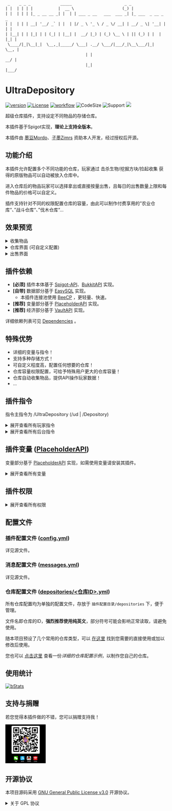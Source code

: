 ```text
 _    _ _ _             _____                       _ _                   
| |  | | | |           |  __ \                     (_) |                  
| |  | | | |_ _ __ __ _| |  | | ___ _ __   ___  ___ _| |_ ___  _ __ _   _ 
| |  | | | __| '__/ _` | |  | |/ _ \ '_ \ / _ \/ __| | __/ _ \| '__| | | |
| |__| | | |_| | | (_| | |__| |  __/ |_) | (_) \__ \ | || (_) | |  | |_| |
 \____/|_|\__|_|  \__,_|_____/ \___| .__/ \___/|___/_|\__\___/|_|   \__, |
                                   | |                               __/ |
                                   |_|                              |___/ 
```

# UltraDepository

[![version](https://img.shields.io/github/v/release/CarmJos/UltraDepository)](https://github.com/CarmJos/UltraDepository/releases)
[![License](https://img.shields.io/github/license/CarmJos/UltraDepository)](https://opensource.org/licenses/GPL-3.0)
[![workflow](https://github.com/CarmJos/UltraDepository/actions/workflows/maven.yml/badge.svg?branch=master)](https://github.com/CarmJos/UltraDepository/actions/workflows/maven.yml)
![CodeSize](https://img.shields.io/github/languages/code-size/CarmJos/UltraDepository)
![Support](https://img.shields.io/badge/Minecraft-Java%201.13--Latest-green)
![](https://visitor-badge.glitch.me/badge?page_id=UltraDepository.readme)

超级仓库插件，支持设定不同物品的存储仓库。

本插件基于Spigot实现，**理论上支持全版本**。

本插件由 [墨豆Mordo](https://www.mordo.cn)、[子墨Zimrs](https://www.zimrs.cn) 资助本人开发，经过授权后开源。

## 功能介绍

本插件允许配置多个不同功能的仓库，玩家通过 击杀生物/挖掘方块/捡起收集 获得的原版物品可以自动被放入仓库中。

进入仓库后的物品玩家可以选择拿出或直接按量出售，且每日的出售数量上限和每件物品的价格可以自定义。

插件支持针对不同的权限配置仓库的容量，由此可以制作付费享用的”农业仓库“、”战斗仓库“、”伐木仓库“...

## 效果预览

<details>
<summary>收集物品</summary>

![collect](.documentation/images/collect-message.jpg)

</details>

<details>
<summary>仓库界面 (可自定义配置)</summary>

![item-gui](.documentation/images/item-in-gui.png)

</details>

<details>
<summary>出售界面</summary>

![sell-gui](.documentation/images/sell-gui.png)

![sell-message](.documentation/images/sell-message.png)
</details>

## 插件依赖

- **[必须]** 插件本体基于 [Spigot-API](https://hub.spigotmc.org/stash/projects/SPIGOT)、[BukkitAPI](http://bukkit.org/) 实现。
- **[自带]** 数据部分基于 [EasySQL](https://github.com/CarmJos/EasySQL) 实现。
    - 本插件连接池使用 [BeeCP](https://github.com/Chris2018998/BeeCP) ，更轻量、快速。
- **[推荐]** 变量部分基于 [PlaceholderAPI](https://www.spigotmc.org/resources/6245/) 实现。
- **[推荐]** 经济部分基于 [VaultAPI](https://github.com/MilkBowl/VaultAPI) 实现。

详细依赖列表可见 [Dependencies](https://github.com/CarmJos/UltraDepository/network/dependencies) 。

## 特殊优势

- 详细的变量与指令！
- 支持多种存储方式！
- 可自定义程度高，配置任何想要的仓库！
- 仓库容量权限配置，可给予特殊用户更大的仓库容量！
- 仓库自动收集物品，提供API操作玩家数据！
- ...

## 插件指令

指令主指令为 /UltraDepository (/ud | /Depository)

<details>
<summary>展开查看所有玩家指令</summary>

```text
# open [仓库ID]
@ 玩家指令 (UltraDepository.use)
- 打开对应仓库的界面。

# sell <仓库ID> <物品ID> <数量>
@ 玩家指令 (UltraDepository.Command.Sell)
- 售出对应数量的对应物品。
- 该指令受到玩家每日售出数量的限制。

# sellAll [仓库ID] [物品ID]
@ 玩家指令 (UltraDepository.Command.SellAll)
- 售出所有相关物品。
- 该指令受到玩家每日售出数量的限制。
```

</details>

<details>
<summary>展开查看所有后台指令</summary>

以下指令**只有后台**才可以使用，可用于搭配变量自制玩家管理GUI。

```text
# info <玩家> [仓库ID] [物品ID]
- 得到玩家的相关物品信息。

# add <玩家> <仓库ID> <物品ID> <数量>
- 为玩家添加对应仓库中对于物品的数量。

# remove <玩家> <仓库ID> <物品ID> [数量]
- 为玩家减少对应仓库中对于物品的数量。
- 若不填写数量，则清空对应仓库的对应物品。

# sell <玩家> [仓库ID] [物品ID] [数量]
- 为玩家售出相关物品。
- 若不填写数量，则售出所有对应仓库的对应物品。
- 若不填写物品，则售出对应仓库内所有物品。
- 若不填写仓库，则售出所有仓库内所有物品。
- 该指令受到玩家每日售出数量的限制。
```

</details>

## 插件变量 ([PlaceholderAPI](https://www.spigotmc.org/resources/6245/))

变量部分基于 [PlaceholderAPI](https://www.spigotmc.org/resources/6245/) 实现，如需使用变量请安装其插件。

<details>
<summary>展开查看所有变量</summary>

```text
# %UltraDepository_amount_<仓库ID>_<物品ID>%
- 得到对应仓库内对应物品的数量

# %UltraDepository_price_<仓库ID>_<物品ID>%
- 得到对应仓库内对应物品的价格

# %UltraDepository_sold_<仓库ID>_<物品ID>%
- 得到对应仓库内对应物品的今日售出数量

# %UltraDepository_limit_<仓库ID>_<物品ID>%
- 得到对应仓库内对应物品的每日售出限制

# %UltraDepository_remain_<仓库ID>_<物品ID>%
- 得到对应仓库内对应物品的剩余可售出数量
- $剩余可售出数量 = $每日售出限制 - $今日售出数量

# %UltraDepository_capacity_<仓库ID>%
- 得到对应仓库的容量

# %UltraDepository_used_<仓库ID>%
- 得到已使用的仓库容量

# %UltraDepository_usable_<仓库ID>%
- 得到剩余可使用的仓库容量

```

</details>

## 插件权限

<details>
<summary>展开查看所有权限</summary>

```text

# UltraDepository.use
- 超级仓库的基本使用权限 (默认所有人都有)

# UltraDepository.Command.Sell
- 玩家使用Sell指令的权限

# UltraDepository.Command.SellAll
- 玩家使用SellAll指令的权限

# UltraDepository.auto
- 超级仓库的自动收集权限

# UltraDepository.auto.enable
- 用于判断是否启用了自动收集功能
- 若玩家有"UltraDepository.auto"权限，且玩家有该权限，则会开始为玩家自动收集物品。
- 若玩家缺失该权限或“UltraDepository.auto”权限，则自动收集物品功能不会启用。
- 您可以自己使用GUI创建一个按钮，后通过给玩家添加/删除该权限决定玩家是否开启自动收集。

# UltraDepository.admin
- "超级仓库的管理权限"

```

</details>

## 配置文件

### 插件配置文件 ([config.yml](src/main/resources/config.yml))

详见源文件。

### 消息配置文件 ([messages.yml](src/main/resources/messages.yml))

详见源文件。

### 仓库配置文件 ([depositories/<仓库ID>.yml](.examples/depositories/full-example.yml))

所有仓库配置均为单独的配置文件，存放于 `插件配置目录/depositories` 下，便于管理。

文件名即仓库的ID，**强烈推荐使用纯英文**，部分符号可能会影响正常读取，请避免使用。

随本项目预设了几个常用的仓库类型，可以 [在这里](.examples/depositories) 找到您需要的直接使用或加以修改后使用。

您也可以 [点击这里](.examples/depositories/full-example.yml) 查看一份*详细的仓库配置示例*，以制作您自己的仓库。

## 使用统计

[![bStats](https://bstats.org/signatures/bukkit/UltraDepository.svg)](https://bstats.org/plugin/bukkit/UltraDepository/13777)

## 支持与捐赠

若您觉得本插件做的不错，您可以捐赠支持我！

<img height=25% width=25% src="https://raw.githubusercontent.com/CarmJos/CarmJos/main/img/donate-code.jpg"  alt=""/>

## 开源协议

本项目源码采用 [GNU General Public License v3.0](https://opensource.org/licenses/GPL-3.0) 开源协议。

<details>
<summary>关于 GPL 协议</summary>

> GNU General Public Licence (GPL) 有可能是开源界最常用的许可模式。GPL 保证了所有开发者的权利，同时为使用者提供了足够的复制，分发，修改的权利：
>
> #### 可自由复制
> 你可以将软件复制到你的电脑，你客户的电脑，或者任何地方。复制份数没有任何限制。
> #### 可自由分发
> 在你的网站提供下载，拷贝到U盘送人，或者将源代码打印出来从窗户扔出去（环保起见，请别这样做）。
> #### 可以用来盈利
> 你可以在分发软件的时候收费，但你必须在收费前向你的客户提供该软件的 GNU GPL 许可协议，以便让他们知道，他们可以从别的渠道免费得到这份软件，以及你收费的理由。
> #### 可自由修改
> 如果你想添加或删除某个功能，没问题，如果你想在别的项目中使用部分代码，也没问题，唯一的要求是，使用了这段代码的项目也必须使用 GPL 协议。
>
> 需要注意的是，分发的时候，需要明确提供源代码和二进制文件，另外，用于某些程序的某些协议有一些问题和限制，你可以看一下 @PierreJoye 写的 Practical Guide to GPL Compliance 一文。使用 GPL 协议，你必须在源代码代码中包含相应信息，以及协议本身。
>
> *以上文字来自 [五种开源协议GPL,LGPL,BSD,MIT,Apache](https://www.oschina.net/question/54100_9455) 。*
</details>
